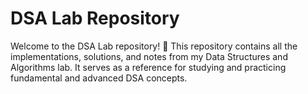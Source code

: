 # DSA Lab Repository
Welcome to the DSA Lab repository! 🚀
This repository contains all the implementations, solutions, and notes from my Data Structures and Algorithms lab. It serves as a reference for studying and practicing fundamental and advanced DSA concepts.

